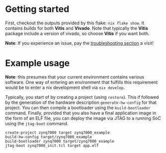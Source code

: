 # Getting started

First, checkout the outputs provided by this flake: `nix flake show`. It
contains builds for both **Vitis** and **Vivado**. Note that typically the
**Vitis** package include a version of vivado, so choose **Vitis** if you want
both.

**Note**: If you experience an issue, pay the
[troubleshooting section](docs/TROUBLESHOOTING.md) a visit!

# Example usage

**Note**: this presumes that your current environment contains various
software. One way of entering an environment that fulfills this requirement
would be to enter a nix development shell via `nix develop`.

Typically, you start of by creating a project (using `restore`). This if
followed by the generation of the hardware description `generate-hw-config` for
that project. You can then compile a bootloader using the `build-bootloader`
command. Finally, provided that you also have a final application image in the
form of an ELF file, you can deploy the image via JTAG to a running SoC using
the `jtag-boot` command.

```console
create-project zynq7000 target zynq7000_example
build-hw-config target/zynq7000_example
build-bootloader zynq7000 target/zynq7000_example
jtag-boot zynq7000_init.tcl target app.elf
```

